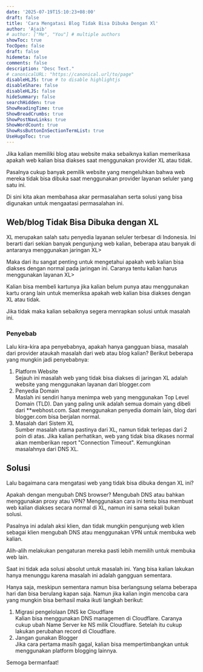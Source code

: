 ```yaml
---
date: '2025-07-19T15:10:23+08:00'
draft: false
title: 'Cara Mengatasi Blog Tidak Bisa Dibuka Dengan Xl'
author: 'Ajaib'
# author: ["Me", "You"] # multiple authors
showToc: true
TocOpen: false
draft: false
hidemeta: false
comments: false
description: "Desc Text."
# canonicalURL: "https://canonical.url/to/page"
disableHLJS: true # to disable highlightjs
disableShare: false
disableHLJS: false
hideSummary: false
searchHidden: true
ShowReadingTime: true
ShowBreadCrumbs: true
ShowPostNavLinks: true
ShowWordCount: true
ShowRssButtonInSectionTermList: true
UseHugoToc: true
---
```


Jika kalian memiliki blog atau website maka sebaiknya kalian memerikasa apakah web kalian bisa diakses saat menggunakan provider XL atau tidak.

Pasalnya cukup banyak pemilik website yang mengeluhkan bahwa web mereka tidak bisa dibuka saat menggunakan provider layanan seluler yang satu ini.

Di sini kita akan membahasa akar permasalahan serta solusi yang bisa digunakan untuk mengaatasi permasalahan ini.

## Web/blog Tidak Bisa Dibuka dengan XL

XL merupakan salah satu penyedia layanan seluler terbesar di Indonesia. Ini berarti dari sekian banyak pengunjung web kalian, beberapa atau banyak di antaranya menggunakan jaringan XL>

Maka dari itu sangat penting untuk mengetahui apakah web kalian bisa diakses dengan normal pada jaringan ini. Caranya tentu kalian harus menggunakan layanan XL>

Kalian bisa membeli kartunya jika kalian belum punya atau menggunakan kartu orang lain untuk memeriksa apakah web kalian bisa diakses dengan XL atau tidak.

Jika tidak maka kalian sebaiknya segera menrapkan solusi untuk masalah ini.

### Penyebab

Lalu kira-kira apa penyebabnya, apakah hanya gangguan biasa, masalah dari provider ataukah masalah dari web atau blog kalian? Berikut beberapa yang mungkin jadi penyebabnya:

1. Platform Website  
Sejauh ini masalah web yang tidak bisa diakses di jaringan XL adalah website yang menggunakan layanan dari blogger.com
2. Penyedia Domain  
Maslah ini sendiri hanya menimpa web yang menggunakan Top Level Domain (TLD). Dan yang paling unik adalah semua domain yang dibeli dari **webhost.com. Saat menggunakan penyedia domain lain, blog dari blogger.com bisa berjalan normal.
3. Masalah dari Sistem XL  
Sumber masalah utama pastinya dari XL, namun tidak terlepas dari 2 poin di atas. Jika kalian perhatikan, web yang tidak bisa dikases normal akan memberikan report "Connection Timeout". Kemungkinan masalahnya dari DNS XL.

## Solusi

Lalu bagaimana cara mengatasi web yang tidak bisa dibuka dengan XL ini?

Apakah dengan mengubah DNS browser? Mengubah DNS atau bahkan menggunakan proxy atau VPN? Menggunakan cara ini tentu bisa membuat web kalian diakses secara normal di XL, namun ini sama sekali bukan solusi.

Pasalnya ini adalah aksi klien, dan tidak mungkin pengunjung web klien sebagai klien mengubah DNS atau menggunakan VPN untuk membuka web kalian.

Alih-alih melakukan pengaturan mereka pasti lebih memilih untuk membuka web lain.

Saat ini tidak ada solusi absolut untuk masalah ini. Yang bisa kalian lakukan hanya menunggu karena masalah ini adalah gangguan sementara.

Hanya saja, meskipun sementara namun bisa berlangsung selama beberapa hari dan bisa berulang kapan saja. Namun jika kalian ingin mencoba cara yang mungkin bisa berhasil maka ikuti langkah berikut:

1. Migrasi pengelolaan DNS ke Cloudflare  
Kalian bisa menggunakan DNS managemen di Cloudflare. Caranya cukup ubah Name Server ke NS milik Cloudflare. Setelah itu cukup lakukan perubahan record di Cloudflare.
2. Jangan gunakan Blogger  
Jika cara pertama masih gagal, kalian bisa mempertimbangkan untuk menggunakan platform blogging lainnya.

Semoga bermanfaat!